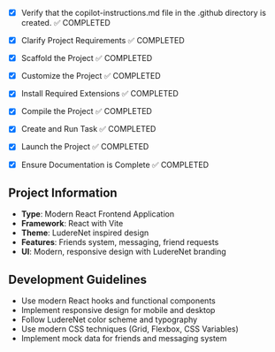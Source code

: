 <!-- Use this file to provide workspace-specific custom instructions to Copilot. For more details, visit https://code.visualstudio.com/docs/copilot/copilot-customization#_use-a-githubcopilotinstructionsmd-file -->
- [x] Verify that the copilot-instructions.md file in the .github directory is created. ✅ COMPLETED

- [x] Clarify Project Requirements ✅ COMPLETED

- [x] Scaffold the Project ✅ COMPLETED

- [x] Customize the Project ✅ COMPLETED

- [x] Install Required Extensions ✅ COMPLETED

- [x] Compile the Project ✅ COMPLETED

- [x] Create and Run Task ✅ COMPLETED

- [x] Launch the Project ✅ COMPLETED

- [x] Ensure Documentation is Complete ✅ COMPLETED

## Project Information
- **Type**: Modern React Frontend Application
- **Framework**: React with Vite
- **Theme**: LudereNet inspired design
- **Features**: Friends system, messaging, friend requests
- **UI**: Modern, responsive design with LudereNet branding

## Development Guidelines
- Use modern React hooks and functional components
- Implement responsive design for mobile and desktop
- Follow LudereNet color scheme and typography
- Use modern CSS techniques (Grid, Flexbox, CSS Variables)
- Implement mock data for friends and messaging system
